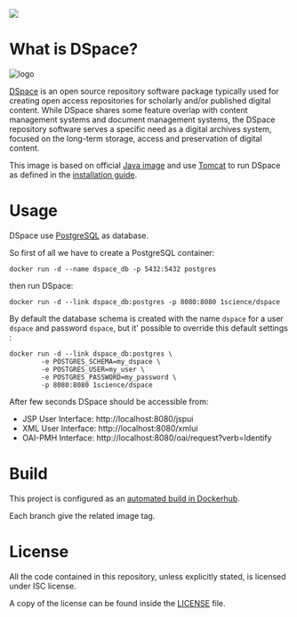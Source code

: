 [![](https://badge.imagelayers.io/1science/dspace:latest.svg)](https://imagelayers.io/?images=1science/dspace:latest 'Get your own badge on imagelayers.io')

# What is DSpace?

![logo](https://wiki.duraspace.org/download/attachments/31655033/DSpace_logo_1in.png)

[DSpace](https://wiki.duraspace.org/display/DSDOC5x/Introduction) is an open source repository software package typically used for creating open access repositories for scholarly and/or published digital content. While DSpace shares some feature overlap with content management systems and document management systems, the DSpace repository software serves a specific need as a digital archives system, focused on the long-term storage, access and preservation of digital content.

This image is based on official [Java image](https://hub.docker.com/_/java/) and use [Tomcat](http://tomcat.apache.org/) to run DSpace as defined in the [installation guide](https://wiki.duraspace.org/display/DSDOC5x/Installing+DSpace).

# Usage

DSpace use [PostgreSQL](http://www.postgresql.org/) as database.

So first of all we have to create a PostgreSQL container:

```
docker run -d --name dspace_db -p 5432:5432 postgres
```

then run DSpace:

```
docker run -d --link dspace_db:postgres -p 8080:8080 1science/dspace
```

By default the database schema is created with the name `dspace` for a user `dspace` and password `dspace`, but it' possible to override this default settings :


```
docker run -d --link dspace_db:postgres \
        -e POSTGRES_SCHEMA=my_dspace \
        -e POSTGRES_USER=my_user \
        -e POSTGRES_PASSWORD=my_password \
        -p 8080:8080 1science/dspace
```

After few seconds DSpace should be accessible from:

 - JSP User Interface: http://localhost:8080/jspui
 - XML User Interface: http://localhost:8080/xmlui
 - OAI-PMH Interface: http://localhost:8080/oai/request?verb=Identify

# Build

This project is configured as an [automated build in Dockerhub](https://hub.docker.com/r/1science/java/).

Each branch give the related image tag.  

# License

All the code contained in this repository, unless explicitly stated, is
licensed under ISC license.

A copy of the license can be found inside the [LICENSE](LICENSE) file.
